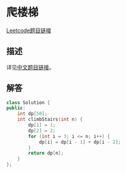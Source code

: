 # 爬楼梯

[Leetcode题目链接](https://leetcode.com/problems/climbing-stairs/description/)

## 描述

详见[中文题目链接](https://leetcode.cn/problems/climbing-stairs/)。

## 解答

```C++
class Solution {
public:
    int dp[50];
    int climbStairs(int n) {
        dp[1] = 1;
        dp[2] = 2;
        for (int i = 3; i <= n; i++) {
            dp[i] = dp[i - 1] + dp[i - 2];
        }
        return dp[n];
    }
};
```
